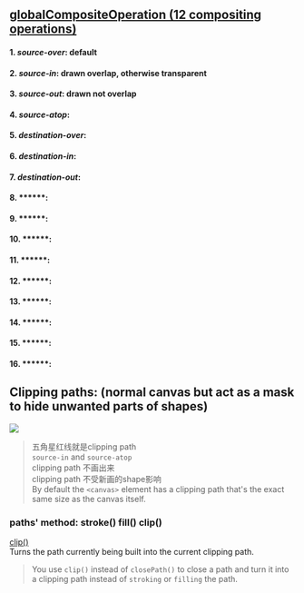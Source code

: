 ## [globalCompositeOperation (12 compositing operations)](https://developer.mozilla.org/zh-CN/docs/Web/API/Canvas_API/Tutorial/Compositing)  
 
#### 1. ***source-over***: default

#### 2. ***source-in***: drawn overlap, otherwise transparent

#### 3. ***source-out***: drawn not overlap

#### 4. ***source-atop***: 

#### 5. ***destination-over***: 

#### 6. ***destination-in***:

#### 7. ***destination-out***:

#### 8. ******:

#### 9. ******:

#### 10. ******:

#### 11. ******:

#### 12. ******:

#### 13. ******:

#### 14. ******:

#### 15. ******:

#### 16. ******:

## Clipping paths: (normal canvas but act as a mask to hide unwanted parts of shapes)  
![](https://mdn.mozillademos.org/files/209/Canvas_clipping_path.png)
> 五角星红线就是clipping path  
> `source-in` and `source-atop`  
> clipping path 不画出来  
> clipping path 不受新画的shape影响  
> By default the `<canvas>` element has a clipping path that's the exact same size as the canvas itself.

### paths' method: stroke() fill() clip()
[clip()](https://developer.mozilla.org/en-US/docs/Web/API/CanvasRenderingContext2D/clip)  
Turns the path currently being built into the current clipping path.
> You use `clip()` instead of `closePath()` to close a path and turn it into a clipping path instead of `stroking` or `filling` the path.






